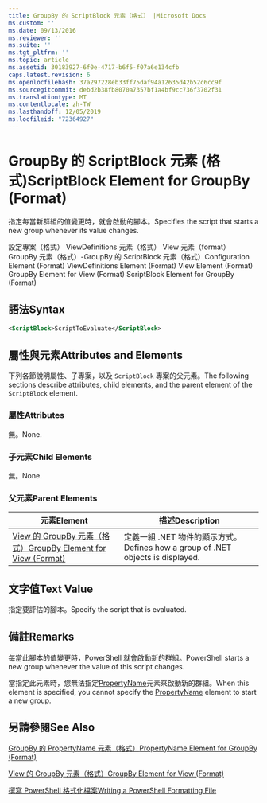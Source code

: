 ```yaml
---
title: GroupBy 的 ScriptBlock 元素（格式） |Microsoft Docs
ms.custom: ''
ms.date: 09/13/2016
ms.reviewer: ''
ms.suite: ''
ms.tgt_pltfrm: ''
ms.topic: article
ms.assetid: 30183927-6f0e-4717-b6f5-f07a6e134cfb
caps.latest.revision: 6
ms.openlocfilehash: 37a297228eb33ff75daf94a12635d42b52c6cc9f
ms.sourcegitcommit: debd2b38fb8070a7357bf1a4bf9cc736f3702f31
ms.translationtype: MT
ms.contentlocale: zh-TW
ms.lasthandoff: 12/05/2019
ms.locfileid: "72364927"
---
```

# <a name="scriptblock-element-for-groupby-format"></a><span data-ttu-id="491fe-102">GroupBy 的 ScriptBlock 元素 (格式)</span><span class="sxs-lookup"><span data-stu-id="491fe-102">ScriptBlock Element for GroupBy (Format)</span></span>

<span data-ttu-id="491fe-103">指定每當新群組的值變更時，就會啟動的腳本。</span><span class="sxs-lookup"><span data-stu-id="491fe-103">Specifies the script that starts a new group whenever its value changes.</span></span>

<span data-ttu-id="491fe-104">設定專案（格式） ViewDefinitions 元素（格式） View 元素（format） GroupBy 元素（格式）-GroupBy 的 ScriptBlock 元素（格式）</span><span class="sxs-lookup"><span data-stu-id="491fe-104">Configuration Element (Format) ViewDefinitions Element (Format) View Element (Format) GroupBy Element for View (Format) ScriptBlock Element for GroupBy (Format)</span></span>

## <a name="syntax"></a><span data-ttu-id="491fe-105">語法</span><span class="sxs-lookup"><span data-stu-id="491fe-105">Syntax</span></span>

```xml
<ScriptBlock>ScriptToEvaluate</ScriptBlock>
```

## <a name="attributes-and-elements"></a><span data-ttu-id="491fe-106">屬性與元素</span><span class="sxs-lookup"><span data-stu-id="491fe-106">Attributes and Elements</span></span>

<span data-ttu-id="491fe-107">下列各節說明屬性、子專案，以及 `ScriptBlock` 專案的父元素。</span><span class="sxs-lookup"><span data-stu-id="491fe-107">The following sections describe attributes, child elements, and the parent element of the `ScriptBlock` element.</span></span>

### <a name="attributes"></a><span data-ttu-id="491fe-108">屬性</span><span class="sxs-lookup"><span data-stu-id="491fe-108">Attributes</span></span>

<span data-ttu-id="491fe-109">無。</span><span class="sxs-lookup"><span data-stu-id="491fe-109">None.</span></span>

### <a name="child-elements"></a><span data-ttu-id="491fe-110">子元素</span><span class="sxs-lookup"><span data-stu-id="491fe-110">Child Elements</span></span>

<span data-ttu-id="491fe-111">無。</span><span class="sxs-lookup"><span data-stu-id="491fe-111">None.</span></span>

### <a name="parent-elements"></a><span data-ttu-id="491fe-112">父元素</span><span class="sxs-lookup"><span data-stu-id="491fe-112">Parent Elements</span></span>

|<span data-ttu-id="491fe-113">元素</span><span class="sxs-lookup"><span data-stu-id="491fe-113">Element</span></span>|<span data-ttu-id="491fe-114">描述</span><span class="sxs-lookup"><span data-stu-id="491fe-114">Description</span></span>|
|-------------|-----------------|
|[<span data-ttu-id="491fe-115">View 的 GroupBy 元素（格式）</span><span class="sxs-lookup"><span data-stu-id="491fe-115">GroupBy Element for View (Format)</span></span>](./groupby-element-for-view-format.md)|<span data-ttu-id="491fe-116">定義一組 .NET 物件的顯示方式。</span><span class="sxs-lookup"><span data-stu-id="491fe-116">Defines how a group of .NET objects is displayed.</span></span>|

## <a name="text-value"></a><span data-ttu-id="491fe-117">文字值</span><span class="sxs-lookup"><span data-stu-id="491fe-117">Text Value</span></span>

<span data-ttu-id="491fe-118">指定要評估的腳本。</span><span class="sxs-lookup"><span data-stu-id="491fe-118">Specify the script that is evaluated.</span></span>

## <a name="remarks"></a><span data-ttu-id="491fe-119">備註</span><span class="sxs-lookup"><span data-stu-id="491fe-119">Remarks</span></span>

<span data-ttu-id="491fe-120">每當此腳本的值變更時，PowerShell 就會啟動新的群組。</span><span class="sxs-lookup"><span data-stu-id="491fe-120">PowerShell starts a new group whenever the value of this script changes.</span></span>

<span data-ttu-id="491fe-121">當指定此元素時，您無法指定[PropertyName](propertyname-element-for-groupby-format.md)元素來啟動新的群組。</span><span class="sxs-lookup"><span data-stu-id="491fe-121">When this element is specified, you cannot specify the [PropertyName](propertyname-element-for-groupby-format.md) element to start a new group.</span></span>

## <a name="see-also"></a><span data-ttu-id="491fe-122">另請參閱</span><span class="sxs-lookup"><span data-stu-id="491fe-122">See Also</span></span>

[<span data-ttu-id="491fe-123">GroupBy 的 PropertyName 元素（格式）</span><span class="sxs-lookup"><span data-stu-id="491fe-123">PropertyName Element for GroupBy (Format)</span></span>](propertyname-element-for-groupby-format.md)

[<span data-ttu-id="491fe-124">View 的 GroupBy 元素（格式）</span><span class="sxs-lookup"><span data-stu-id="491fe-124">GroupBy Element for View (Format)</span></span>](groupby-element-for-view-format.md)

[<span data-ttu-id="491fe-125">撰寫 PowerShell 格式化檔案</span><span class="sxs-lookup"><span data-stu-id="491fe-125">Writing a PowerShell Formatting File</span></span>](writing-a-powershell-formatting-file.md)
